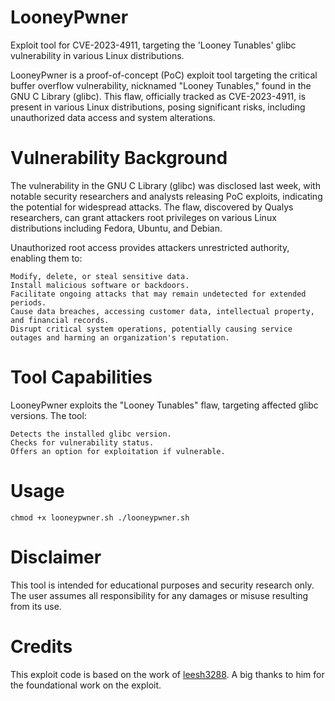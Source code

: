 # LooneyPwner

Exploit tool for CVE-2023-4911, targeting the 'Looney Tunables' glibc vulnerability in various Linux distributions.

LooneyPwner is a proof-of-concept (PoC) exploit tool targeting the critical buffer overflow vulnerability, nicknamed "Looney Tunables," found in the GNU C Library (glibc). This flaw, officially tracked as CVE-2023-4911, is present in various Linux distributions, posing significant risks, including unauthorized data access and system alterations.

# Vulnerability Background

The vulnerability in the GNU C Library (glibc) was disclosed last week, with notable security researchers and analysts releasing PoC exploits, indicating the potential for widespread attacks. The flaw, discovered by Qualys researchers, can grant attackers root privileges on various Linux distributions including Fedora, Ubuntu, and Debian.

Unauthorized root access provides attackers unrestricted authority, enabling them to:

    Modify, delete, or steal sensitive data.
    Install malicious software or backdoors.
    Facilitate ongoing attacks that may remain undetected for extended periods.
    Cause data breaches, accessing customer data, intellectual property, and financial records.
    Disrupt critical system operations, potentially causing service outages and harming an organization's reputation.

# Tool Capabilities


LooneyPwner exploits the "Looney Tunables" flaw, targeting affected glibc versions. The tool:

    Detects the installed glibc version.
    Checks for vulnerability status.
    Offers an option for exploitation if vulnerable.

# Usage

``chmod +x looneypwner.sh
./looneypwner.sh``

# Disclaimer

This tool is intended for educational purposes and security research only. The user assumes all responsibility for any damages or misuse resulting from its use.

# Credits

This exploit code is based on the work of [leesh3288](https://github.com/leesh3288/CVE-2023-4911). A big thanks to him for the foundational work on the exploit.
